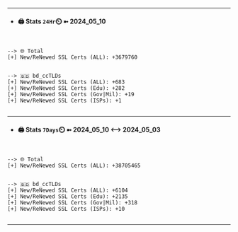 

---
- #### 🖨️ **Stats** `24Hr`⏲️ ➼ 2024_05_10
```console


--> 🌐 Total
[+] New/ReNewed SSL Certs (ALL): +3679760


--> 🇧🇩 bd_ccTLDs
[+] New/ReNewed SSL Certs (ALL): +683
[+] New/ReNewed SSL Certs (Edu): +282
[+] New/ReNewed SSL Certs (Gov|Mil): +19
[+] New/ReNewed SSL Certs (ISPs): +1


```

---
- #### 🖨️ **Stats** `7Days`⏲️ ➼ 2024_05_10 <--> 2024_05_03
```console


--> 🌐 Total
[+] New/ReNewed SSL Certs (ALL): +38705465


--> 🇧🇩 bd_ccTLDs
[+] New/ReNewed SSL Certs (ALL): +6104
[+] New/ReNewed SSL Certs (Edu): +2135
[+] New/ReNewed SSL Certs (Gov|Mil): +318
[+] New/ReNewed SSL Certs (ISPs): +10


```

---

